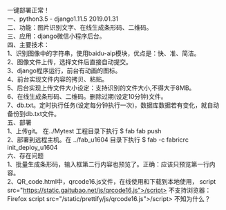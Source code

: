 一键部署正常！<br>
一、python3.5 - django1.11.5  2019.01.31<br>
二、功能：图片识别文字、在线生成条形码、二维码。<br>
三、应用：django微信小程序后台。<br>
四、主要技术：<br>
1、识别图像中的字符串，使用baidu-aip模块，优点是：快、准、简洁。<br>
2、图像文件上传，选择文件后直接自动提交。<br>
3、django程序运行，前台有动画的图标。<br>
4、前台实现文件内容的拷贝、粘贴。<br>
5、后台实现上传文件大小设定：支持识别的文件大小,不得大于8MB。<br>
6、在线生成条形码、二维码。删除过期(设定10分钟)文件。<br>
7、db.txt。定时执行任务(设定每分钟执行一次)，数据库数据若有变化，就自动备份到db.txt文件。<br>
五、部署<br>
1、上传git。 在../Mytest 工程目录下执行  $ fab fab push <br>
2、部署到远程主机。在 ../fab_u1604 目录下执行 $ fab -c fabricrc init_deploy_u1604<br>
六、存在问题<br>
1、批量生成条形码，输入框第二行内容也预览了。正确：应该只预览第一行内容。<br>
2、QR_code.html中，qrcode16.js文件，在线使用和下载到本地使用，
script src="https://static.gaitubao.net/js/qrcode16.js">/script> 不支持浏览器：Firefox script src="/static/prettify/js/qrcode16.js">/script>   不知为什么？<br>